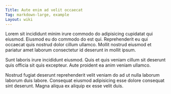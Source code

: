 ```yaml
---
Title: Aute enim ad velit occaecat
Tag: markdown-large, example
Layout: wiki
---
```

Lorem sit incididunt minim irure commodo do adipisicing cupidatat qui eiusmod. Eiusmod eu do commodo do est qui. Reprehenderit eu qui occaecat quis nostrud dolor cillum ullamco. Mollit nostrud eiusmod et pariatur amet laborum consectetur id deserunt in mollit ipsum.

Sunt laboris irure incididunt eiusmod. Quis et quis veniam cillum sit deserunt quis officia sit quis excepteur. Aute proident ea anim veniam ullamco.

Nostrud fugiat deserunt reprehenderit velit veniam do ad ut nulla laborum laborum duis labore. Consequat eiusmod adipisicing esse dolore consequat sint deserunt. Magna aliqua ex aliquip ex esse velit duis.